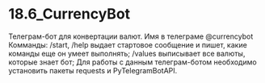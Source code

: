 # 18.6_CurrencyBot
Телеграм-бот для конвертации валют.  Имя в телеграме @currencybot  Комманды:  /start, /help выдает стартовое сообщение и пишет, какие команды еще он умеет выполнять;  /values выписывает все валюты, которые знает бот;  Для работы с данным телеграм-ботом необходимо установить пакеты requests и PyTelegramBotAPI.

